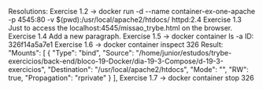 Resolutions:
Exercise 1.2
-> docker run -d --name container-ex-one-apache -p 4545:80 -v $(pwd):/usr/local/apache2/htdocs/  httpd:2.4
Exercise 1.3
Just to access the localhost:4545/missao_trybe.html on the browser.
Exercise 1.4
Add a new paragraph.
Exercise 1.5
-> docker container ls -a
ID: 326f14a5a7e1
Exercise 1.6
-> docker container inspect 326
Result:
  "Mounts": [
            {
                "Type": "bind",
                "Source": "/home/junior/estudos/trybe-exercicios/back-end/bloco-19-Docker/dia-19-3-Compose/d-19-3-exercicios",
                "Destination": "/usr/local/apache2/htdocs",
                "Mode": "",
                "RW": true,
                "Propagation": "rprivate"
            }
        ],
Exercise 1.7
-> docker container stop 326